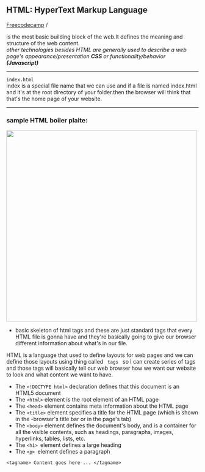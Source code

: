 ## HTML: HyperText Markup Language
[Freecodecamp]('https://youtu.be/pQN-pnXPaVg) /

is the most basic building block of the web.It defines the meaning and structure of the web content.<br>
<i>other technologies besides HTML are generally used to describe a web page's appearance/presentation <b>CSS</b> or functionality/behavior <b>(Javascript)</b></i>

<hr>
<code>index.html</code> <br>
index is a special file name that we can use and if a file is named index.html and it's at the root directory of your folder.then the browser will think that that's the home page of your website.<br>

<hr>

### sample HTML boiler plaite:
<img src="https://i1.wp.com/www.excelcise.org/wp-content/uploads/howtousestep2.png?resize=260%2C192" width='500'>

- basic skeleton of html tags and these are just standard tags that every HTML file is gonna have and they're basically going to give our browser different information about what's in our file.

HTML is a language that used to define layouts for web pages and we can define those layouts using thing called <code>
tags </code> so I can create series of tags and those tags will basically tell our web browser how we want our website to look and what content we want to have.<br>

- The <code>\<!DOCTYPE html></code>  declaration defines that this document is an HTML5 document <br>
- The <code>\<html></code> element is the root element of an HTML page <br>
- The <code>\<head></code> element contains meta information about the HTML page <br>
- The <code>\<title></code> element specifies a title for the HTML page (which is shown in the -browser's title bar or in the page's tab) <br>
- The <code>\<body></code> element defines the document's body, and is a container for all the visible contents, such as headings, paragraphs, images, hyperlinks, tables, lists, etc.<br>
- The <code>\<h1> </code>element defines a large heading <br>
- The <code>\<p> </code>element defines a paragraph <br>

```
<tagname> Content goes here ... </tagname>